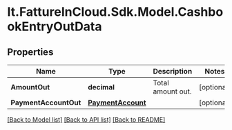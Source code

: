 # It.FattureInCloud.Sdk.Model.CashbookEntryOutData

## Properties

Name | Type | Description | Notes
------------ | ------------- | ------------- | -------------
**AmountOut** | **decimal** | Total amount out. | [optional] 
**PaymentAccountOut** | [**PaymentAccount**](PaymentAccount.md) |  | [optional] 

[[Back to Model list]](../README.md#documentation-for-models) [[Back to API list]](../README.md#documentation-for-api-endpoints) [[Back to README]](../README.md)

